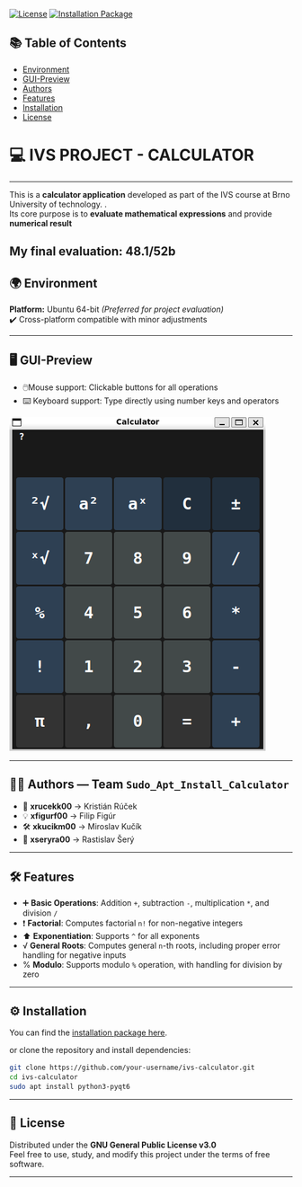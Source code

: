 [![License](https://img.shields.io/badge/License-GNU_GPL-blue)](https://www.gnu.org/licenses/gpl-3.0.html)
[![Installation Package](https://img.shields.io/badge/Version-1.0-brightgreen)](https://github.com/Krucek05/IVS-Calculator/releases)

## 📚 Table of Contents
- [Environment](#-environment)
- [GUI-Preview](#-GUI-Preview)
- [Authors](#-authors--team-sudo_apt_install_calculator)
- [Features](#-features)
- [Installation](#-installation)
- [License](#-license)

# 💻 **IVS PROJECT - CALCULATOR**  
---------------------------------

This is a **calculator application** developed as part of the IVS course at Brno University of technology.  .  
Its core purpose is to **evaluate mathematical expressions** and provide  **numerical result**

My final evaluation: 48.1/52b
---------------------------------

## 🌍 Environment  
**Platform:** Ubuntu 64-bit *(Preferred for project evaluation)*  
✔️ Cross-platform compatible with minor adjustments

---------------------------------

## 🖥️ GUI-Preview
- 🖱️Mouse support: Clickable buttons for all operations
- ⌨️ Keyboard support: Type directly using number keys and operators

![Calculator GUI](screenshot.png)

---------------------

## 👨‍💻 Authors — Team `Sudo_Apt_Install_Calculator`  
- 🧠 **xrucekk00** → Kristián Rúček  
- 💡 **xfigurf00** → Filip Figúr  
- 🛠️ **xkucikm00** → Miroslav Kučík  
- 🎨 **xseryra00** → Rastislav Šerý  

----------------------------------

## 🛠️ Features  
- ➕ **Basic Operations**: Addition `+`, subtraction `-`, multiplication `*`, and division `/`  
- ❗ **Factorial**: Computes factorial `n!` for non-negative integers  
- ⬆️ **Exponentiation**: Supports `^` for all exponents  
-  √ **General Roots**: Computes general `n`-th roots, including proper error handling for negative inputs  
-  %  **Modulo**: Supports modulo `%` operation, with handling for division by zero

-----------------------------------

## ⚙️ Installation

You can find the [installation package here](https://github.com/Krucek05/IVS-Calculator/releases).

or clone the repository and install dependencies:

```bash
git clone https://github.com/your-username/ivs-calculator.git
cd ivs-calculator
sudo apt install python3-pyqt6  
```

---
## 🧾 License  

Distributed under the **GNU General Public License v3.0**  
Feel free to use, study, and modify this project under the terms of free software.

---
